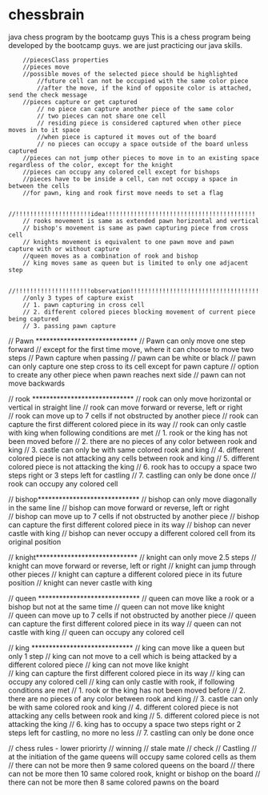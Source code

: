 chessbrain
==========

java chess program by the bootcamp guys
This is a chess program being developed by the bootcamp guys. we are just practicing our java skills. 


		//piecesClass properties
		//pieces move
		//possible moves of the selected piece should be highlighted
			//future cell can not be occupied with the same color piece
			//after the move, if the kind of opposite color is attached, send the check message
		//pieces capture or get captured
			// no piece can capture another piece of the same color
			// two pieces can not share one cell
			// residing piece is considered captured when other piece moves in to it space
			//when piece is captured it moves out of the board
			// no pieces can occupy a space outside of the board unless captured
		//pieces can not jump other pieces to move in to an existing space regardless of the color, except for the knight
		//pieces can occupy any colored cell except for bishops
		//pieces have to be inside a cell, can not occupy a space in between the cells
		//for pawn, king and rook first move needs to set a flag
		
		//!!!!!!!!!!!!!!!!!!!!!idea!!!!!!!!!!!!!!!!!!!!!!!!!!!!!!!!!!!!!!!!!!
		// rooks movement is same as extended pawn horizontal and vertical
		// bishop's movement is same as pawn capturing piece from cross cell
		// knights movement is equivalent to one pawn move and pawn capture with or without capture
		//queen moves as a combination of rook and bishop
		// king moves same as queen but is limited to only one adjacent step
		
		//!!!!!!!!!!!!!!!!!!!!!observation!!!!!!!!!!!!!!!!!!!!!!!!!!!!!!!!!!!!!!!!!!
		//only 3 types of capture exist
		// 1. pawn capturing in cross cell
		// 2. different colored pieces blocking movement of current piece being captured
		// 3. passing pawn capture
		
		
//			Pawn *****************************
//			Pawn can only move one step forward
//			except for the first time move, where it can choose to move two steps
//			Pawn capture when passing
//			pawn can be white or black
//			pawn can only capture one step cross to its cell except for pawn capture
//			option to create any other piece when pawn reaches next side
//			pawn can not move backwards
		
//			rook *****************************
//			rook can only move horizontal or vertical in straight line
//			rook can move forward or reverse, left or right  
//			rook can move up to 7 cells if not obstructed by another piece
//			rook can capture the first different colored piece in its way
//			rook can only castle with king when following conditions are met
//			1. rook or the king has not been moved before
//			2. there are no pieces of any color between rook and king
//			3. castle can only be with same colored rook and king
//			4. different colored piece is not attacking any cells between rook and king
//			5. different colored piece is not attacking the king
//			6. rook has to occupy a space two steps right or 3 steps left for castling
//			7. castling can only be done once
//			rook can occupy any colored cell

//		bishop*****************************
//		bishop can only move diagonally in the same line
//		bishop can move forward or reverse, left or right  
//		bishop can move up to 7 cells if not obstructed by another piece
//		bishop can capture the first different colored piece in its way
//		bishop can never castle with king 
//		bishop can never occupy a different colored cell from its original position
		
//		knight*****************************
//		knight can only move 2.5 steps
//		knight can move forward or reverse, left or right 
//		knight can jump through other pieces
//		knight can capture a different colored piece in its future position
//		knight can never castle with king 

//		queen *****************************
//		queen can move like a rook or a bishop but not at the same time
//		queen can not move like knight  
//		queen can move up to 7 cells if not obstructed by another piece
//		queen can capture the first different colored piece in its way
//		queen can not castle with king 
//		queen can occupy any colored cell
		
//		king *****************************
//		king can move like a queen but only 1 step
//		king can not move to a cell which is being attacked by a different colored piece
//		king can not move like knight  
//		king can capture the first different colored piece in its way
//		king can occupy any colored cell
//		king can only castle with rook, if following conditions are met
//		1. rook or the king has not been moved before
//		2. there are no pieces of any color between rook and king
//		3. castle can only be with same colored rook and king
//		4. different colored piece is not attacking any cells between rook and king
//		5. different colored piece is not attacking the king
//		6. king has to occupy a space two steps right or 2 steps left for castling, no more no less
//		7. castling can only be done once
		
//		chess rules - lower priorirty
//		winning
//		stale mate
//		check
//		Castling
//		at the initiation of the game queens will occupy same colored cells as them
//		there can not be more then 9 same colored queens on the board
//		there can not be more then 10 same colored rook, knight or bishop on the board
//		there can not be more then 8 same colored pawns on the board
